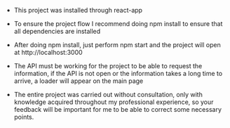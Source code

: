 - This project was installed through react-app

- To ensure the project flow I recommend doing npm install to ensure that all dependencies are installed

- After doing npm install, just perform npm start and the project will open at http://localhost:3000

- The API must be working for the project to be able to request the information, if the API is not open or the information takes a long time to arrive, a loader will appear on the main page 

- The entire project was carried out without consultation, only with knowledge acquired throughout my professional experience, so your feedback will be important for me to be able to correct some necessary points. 